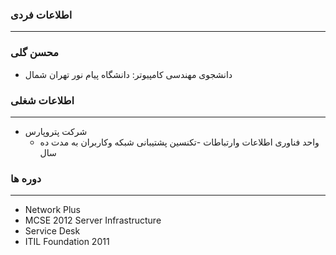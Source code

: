 ### اطلاعات فردی 
---
### محسن گلی
+ دانشجوی مهندسی کامپیوتر:  دانشگاه پیام نور تهران شمال 

### اطلاعات شغلی
---
  - شرکت پتروپارس
    * واحد فناوری اطلاعات وارتباطات
    -تکنسین پشتیبانی شبکه وکاربران به مدت ده سال 

### دوره ها
--- 
* Network Plus
* MCSE 2012 Server Infrastructure 
* Service Desk 
* ITIL Foundation 2011




